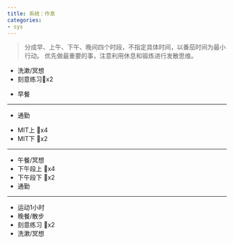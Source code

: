 ```yaml
---
title: 系统：作息
categories: 
- sys
---
```


> 分成早、上午、下午、晚间四个时段，不指定具体时间，以番茄时间为最小行动。
优先做最重要的事，注意利用休息和锻炼进行发散思维。

- 洗漱/冥想
- 刻意练习🍅x2
* 早餐

-------

* 通勤
- MIT上 🍅x4
- MIT下 🍅x2

-------

- 午餐/冥想
- 下午段上 🍅x4
- 下午段下 🍅x2
- 通勤

-------

- 运动1小时
- 晚餐/散步
- 刻意练习 🍅x2
- 洗漱/冥想



